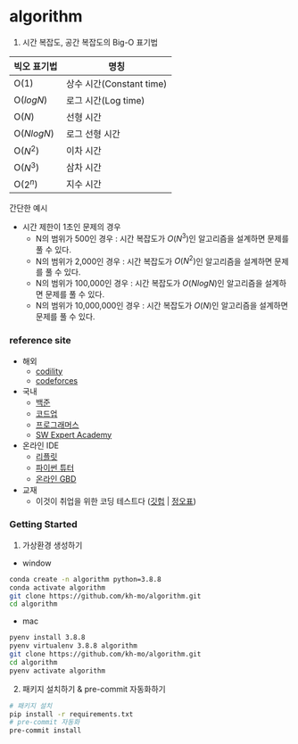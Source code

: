 # algorithm
1. 시간 복잡도, 공간 복잡도의 Big-O 표기법

|빅오 표기법|명칭|
|---|---|
|O($1$)|상수 시간(Constant time)|
|O($logN$)|로그 시간(Log time)|
|O($N$)|선형 시간|
|O($NlogN$)|로그 선형 시간|
|O($N^2$)|이차 시간|
|O($N^3$)|삼차 시간|
|O($2^n$)|지수 시간|

간단한 예시
- 시간 제한이 1초인 문제의 경우
    - N의 범위가 500인 경우 : 시간 복잡도가 $O(N^3)$인 알고리즘을 설계하면 문제를 풀 수 있다.
    - N의 범위가 2,000인 경우 : 시간 복잡도가 $O(N^2)$인 알고리즘을 설계하면 문제를 풀 수 있다.
    - N의 범위가 100,000인 경우 : 시간 복잡도가 $O(NlogN)$인 알고리즘을 설계하면 문제를 풀 수 있다.
    - N의 범위가 10,000,000인 경우 : 시간 복잡도가 $O(N)$인 알고리즘을 설계하면 문제를 풀 수 있다.

### reference site
- 해외
    - [codility](https://app.codility.com/programmers/)
    - [codeforces](https://codeforces.com/)
- 국내
    - [백준](https://www.acmicpc.net/)
    - [코드업](https://codeup.kr/)
    - [프로그래머스](https://programmers.co.kr/)
    - [SW Expert Academy](https://swexpertacademy.com/main/main.do)
- 온라인 IDE
    - [리플릿](https://replit.com/)
    - [파이썬 튜터](https://pythontutor.com/)
    - [온라인 GBD](https://www.onlinegdb.com/)
- 교재
    - 이것이 취업을 위한 코딩 테스트다 ([깃헙](https://github.com/ndb796/python-for-coding-test) | [정오표](https://www.hanbit.co.kr/store/books/look.php?p_code=B8945183661))

### Getting Started

1. 가상환경 생성하기
- window
```bash
conda create -n algorithm python=3.8.8
conda activate algorithm
git clone https://github.com/kh-mo/algorithm.git
cd algorithm
```

- mac
```bash
pyenv install 3.8.8
pyenv virtualenv 3.8.8 algorithm
git clone https://github.com/kh-mo/algorithm.git
cd algorithm
pyenv activate algorithm
```

2. 패키지 설치하기 & pre-commit 자동화하기
```bash
# 패키지 설치
pip install -r requirements.txt
# pre-commit 자동화
pre-commit install
```